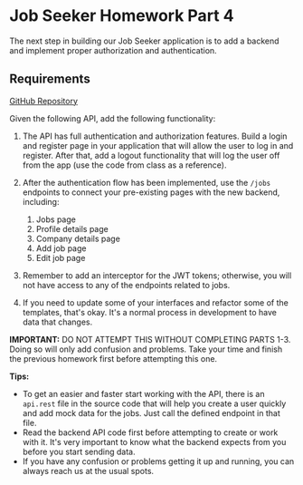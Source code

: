 # Job Seeker Homework Part 4

The next step in building our Job Seeker application is to add a backend and implement proper authorization and authentication.

## Requirements

[GitHub Repository](https://github.com/sedc-codecademy/mkwd12-js-09-ajsts/tree/main/G4/homework-api/job-seeker-api)

Given the following API, add the following functionality:

1. The API has full authentication and authorization features. Build a login and register page in your application that will allow the user to log in and register. After that, add a logout functionality that will log the user off from the app (use the code from class as a reference).
2. After the authentication flow has been implemented, use the `/jobs` endpoints to connect your pre-existing pages with the new backend, including:

   1. Jobs page
   2. Profile details page
   3. Company details page
   4. Add job page
   5. Edit job page

3. Remember to add an interceptor for the JWT tokens; otherwise, you will not have access to any of the endpoints related to jobs.

4. If you need to update some of your interfaces and refactor some of the templates, that's okay. It's a normal process in development to have data that changes.

**IMPORTANT:** DO NOT ATTEMPT THIS WITHOUT COMPLETING PARTS 1-3. Doing so will only add confusion and problems. Take your time and finish the previous homework first before attempting this one.

**Tips:**

- To get an easier and faster start working with the API, there is an `api.rest` file in the source code that will help you create a user quickly and add mock data for the jobs. Just call the defined endpoint in that file.
- Read the backend API code first before attempting to create or work with it. It's very important to know what the backend expects from you before you start sending data.
- If you have any confusion or problems getting it up and running, you can always reach us at the usual spots.
